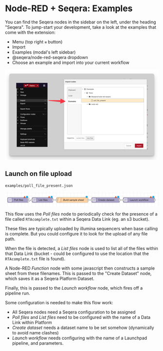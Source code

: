 # Node-RED + Seqera: Examples

You can find the Seqera nodes in the sidebar on the left, under the heading "Seqera". To jump-start your development, take a look at the examples that come with the extension:

- Menu (top right `≡` button)
- Import
- Examples (modal's left sidebar)
- @seqera/node-red-seqera dropdown
- Choose an example and import into your current workflow

![Importing examples](img/import_examples.png)

## Launch on file upload

`examples/poll_file_present.json`

![poll_file_present.json](img/poll_file_present.png)

This flow uses the _Poll files_ node to periodically check for the presence
of a file called `RTAcomplete.txt` within a Seqera Data Link (eg. an s3 bucket).

These files are typically uploaded by illumina sequencers when base calling is complete.
But you could configure it to look for the upload of any file path.

When the file is detected, a _List files_ node is used to list all of the files within
that Data Link (bucket - could be configured to use the location that the `RTAcomplete.txt` file is found).

A Node-RED _Function_ node with some javascript then constructs a sample sheet from these filenames.
This is passed to the "Create Dataset" node, which saves it as a Seqera Platform Dataset.

Finally, this is passed to the _Launch workflow_ node, which fires off a pipeline run.

Some configuration is needed to make this flow work:

- All Seqera nodes need a Seqera configuration to be assigned
- _Poll files_ and _List files_ need to be configured with the name of a Data Link within Platform
- _Create dataset_ needs a dataset name to be set somehow (dynamically to avoid name clashes)
- _Launch workflow_ needs configuring with the name of a Launchpad pipeline, and parameters.

